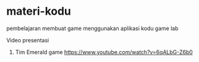 # materi-kodu
pembelajaran membuat game menggunakan aplikasi kodu game lab

Video presentasi 
1. Tim Emerald game https://www.youtube.com/watch?v=6qALbG-Z6b0
